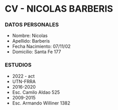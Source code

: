 <h1>CV - NICOLAS BARBERIS</h1>
<h3>DATOS PERSONALES</h3>
<ul>
  <li>Nombre: Nicolas</li>
  <li>Apellido: Barberis</li>
  <li>Fecha Nacimiento: 07/11/02</li>
  <li>Domicilio: Santa Fe 177</li>
</ul>

<h3>ESTUDIOS</h3>
<ul>
  <li>2022 - act</li>
   <li>UTN-FRRA</li>
  <li>2016-2020</li>
  <li> Esc. Camilo Aldao 525</li>
  <li>2009-2015</li>
  <li> Esc. Armando Williner 1382</li>
</ul>
